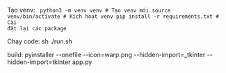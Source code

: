 Tạo venv:
<code> 
python3 -m venv venv  # Tạo venv mới
source venv/bin/activate  # Kích hoạt venv
pip install -r requirements.txt  # Cài đặt lại các package
</code>

Chạy code: sh ./run.sh

build:  pyinstaller --onefile --icon=warp.png --hidden-import=_tkinter --hidden-import=tkinter app.py